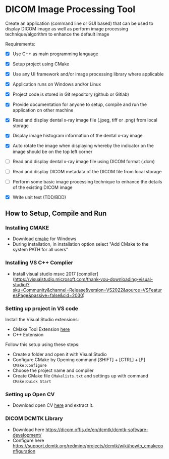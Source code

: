 # DICOM Image Processing Tool

Create an application (command line or GUI based) that can be used to display DICOM image as well as perform image processing technique/algorithm to enhance the default image

Requirements:
- [X] Use C++ as main programming language
- [x] Setup project using CMake
- [x] Use any UI framework and/or image processing library where applicable
- [x] Application runs on Windows and/or Linux
- [x] Project code is stored in Git repository (github or Gitlab)
- [x] Provide documentation for anyone to setup, compile and run the application on other machine

- [x] Read and display dental x-ray image file (.jpeg, tiff or .png) from local storage
- [x] Display image histogram information of the dental x-ray image
- [x] Auto rotate the image when displaying whereby the indicator on the image should be on the top left corner

- [ ] Read and display dental x-ray image file using DICOM format (.dcm)
- [ ] Read and display DICOM metadata of the DICOM file from local storage
- [ ] Perform some basic image processing technique to enhance the details of the existing DICOM image

- [x] Write unit test (TDD/BDD)

## How to Setup, Compile and Run
### Installing CMAKE

- Download [cmake](https://cmake.org/download/) for Windows  
- During installation, in installation option select "Add CMake to the system PATH for all users"

### Installing VS C++ Complier
- Install visual studio msvc 2017 [compiler] (https://visualstudio.microsoft.com/thank-you-downloading-visual-studio/?sku=Community&channel=Release&version=VS2022&source=VSFeaturesPage&passive=false&cid=2030)

### Setting up project in VS code
Install the Visual Studio extensions:
- CMake Tool Extension [here](https://code.visualstudio.com/docs/cpp/cmake-linux)
- C++ Extension

Follow this setup using these steps:
- Create a folder and open it with Visual Studio
- Configure CMake by Opening command [SHIFT] + [CTRL] + [P] `CMake:Configure`
- Choose the project name and compiler
- Create CMake file `CMakelists.txt` and settings up with command `CMake:Quick Start`

### Setting up Open CV
- Download open CV [here](https://opencv.org/releases/) and extract it.

### DICOM DCMTK Library

- Download here https://dicom.offis.de/en/dcmtk/dcmtk-software-development/
- Configure here https://support.dcmtk.org/redmine/projects/dcmtk/wiki/howto_cmakeconfiguration



